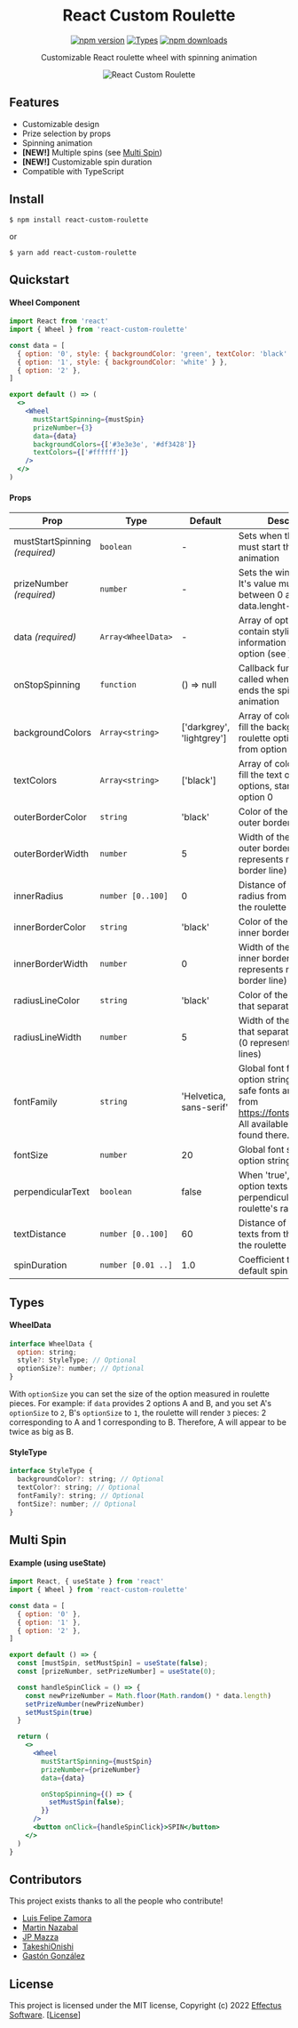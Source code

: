 <h1 align="center">React Custom Roulette</h1>

<div align="center">

  [![npm version](https://img.shields.io/npm/v/react-custom-roulette)](https://www.npmjs.com/package/react-custom-roulette)
  [![Types](https://img.shields.io/npm/types/react-custom-roulette)](https://www.typescriptlang.org/index.html)
  [![npm downloads](https://img.shields.io/npm/dm/react-custom-roulette)](https://www.npmjs.com/package/react-custom-roulette)

</div>

<p align="center">Customizable React roulette wheel with spinning animation</p>

<div align="center">

  ![React Custom Roulette](https://github.com/effectussoftware/react-custom-roulette/raw/master/demo/roulette-demo.gif)

</div>

## Features

- Customizable design
- Prize selection by props
- Spinning animation
- **[NEW!]** Multiple spins (see [Multi Spin](#multi-spin))
- **[NEW!]** Customizable spin duration
- Compatible with TypeScript

## Install

    $ npm install react-custom-roulette

or

    $ yarn add react-custom-roulette

## Quickstart

#### Wheel Component

```jsx
import React from 'react'
import { Wheel } from 'react-custom-roulette'

const data = [
  { option: '0', style: { backgroundColor: 'green', textColor: 'black' } },
  { option: '1', style: { backgroundColor: 'white' } },
  { option: '2' },
]

export default () => (
  <>
    <Wheel
      mustStartSpinning={mustSpin}
      prizeNumber={3}
      data={data}
      backgroundColors={['#3e3e3e', '#df3428']}
      textColors={['#ffffff']}
    />
  </>
)
```

#### Props

| **Prop**                        | **Type**           | **Default**               | **Description**                                                    |
|---------------------------------|--------------------|---------------------------|--------------------------------------------------------------------|
| mustStartSpinning _(required)_  | `boolean`          | -                         | Sets when the roulette must start the spinning animation                                              |
| prizeNumber _(required)_        | `number`           | -                         | Sets the winning option. It's value must be between 0 and data.lenght-1                                               |
| data _(required)_               | `Array<WheelData>` | -                         | Array of options. Can contain styling information for a specific option (see [WheelData](#wheeldata))                          |
| onStopSpinning                  | `function`         | () => null                | Callback function that is called when the roulette ends the spinning animation                                              |
| backgroundColors                | `Array<string>`    | ['darkgrey', 'lightgrey'] | Array of colors that will fill the background of the roulette options, starting from option 0                                 |
| textColors                      | `Array<string>`    | ['black']                 | Array of colors that will fill the text of the roulette options, starting from option 0                                          |
| outerBorderColor                | `string`           | 'black'                   | Color of the roulette's outer border line                                                   |
| outerBorderWidth                | `number`           | 5                         | Width of the roulette's outer border line (0 represents no outer border line)                                                  |
| innerRadius                     | `number [0..100]`  | 0                         | Distance of the inner radius from the center of the roulette                                               |
| innerBorderColor                | `string`           | 'black'                   | Color of the roulette's inner border line                                                   |
| innerBorderWidth                | `number`           | 0                         | Width of the roulette's inner border line (0 represents no inner border line)                                                  |
| radiusLineColor                 | `string`           | 'black'                   | Color of the radial lines that separate each option                                                 |
| radiusLineWidth                 | `number`           | 5                         | Width of the radial lines that separate each option (0 represents no radial lines)                                                 |
| fontFamily                      | `string`           | 'Helvetica, sans-serif'   | Global font family of the option string. Non-Web safe fonts are fetched from https://fonts.google.com/. All available fonts can be found there.            |
| fontSize                        | `number`           | 20                        | Global font size of the option string                            |
| perpendicularText               | `boolean`          | false                     | When 'true', sets the option texts perpendicular to the roulette's radial lines                                                  |
| textDistance                    | `number [0..100]`  | 60                        | Distance of the option texts from the center of the roulette     |
| spinDuration                    | `number [0.01 ..]` | 1.0                       | Coefficient to adjust the default spin duration                  |

## Types

#### WheelData

```jsx
interface WheelData {
  option: string;
  style?: StyleType; // Optional
  optionSize?: number; // Optional
}
```

With `optionSize` you can set the size of the option measured in roulette pieces. For example: if `data` provides 2 options A and B, and you set A's `optionSize` to `2`, B's `optionSize` to `1`, the roulette will render `3` pieces: 2 corresponding to A and 1 corresponding to B. Therefore, A will appear to be twice as big as B. 

#### StyleType

```jsx
interface StyleType {
  backgroundColor?: string; // Optional
  textColor?: string; // Optional
  fontFamily?: string; // Optional
  fontSize?: number; // Optional
}
```

## Multi Spin

#### Example (using useState)

```jsx
import React, { useState } from 'react'
import { Wheel } from 'react-custom-roulette'

const data = [
  { option: '0' },
  { option: '1' },
  { option: '2' },
]

export default () => {
  const [mustSpin, setMustSpin] = useState(false);
  const [prizeNumber, setPrizeNumber] = useState(0);

  const handleSpinClick = () => {
    const newPrizeNumber = Math.floor(Math.random() * data.length)
    setPrizeNumber(newPrizeNumber)
    setMustSpin(true)
  }

  return (
    <>
      <Wheel
        mustStartSpinning={mustSpin}
        prizeNumber={prizeNumber}
        data={data}

        onStopSpinning={() => {
          setMustSpin(false);
        }}
      />
      <button onClick={handleSpinClick}>SPIN</button>
    </>
  )
}
```

## Contributors

This project exists thanks to all the people who contribute!

<ul>
    <li><a href="https://github.com/luchozamora1">Luis Felipe Zamora</a></li>
    <li><a href="https://github.com/nazabalm20">Martin Nazabal</a></li>
    <li><a href="https://github.com/jpmazza">JP Mazza</a></li>
    <li><a href="https://github.com/TakeshiOnishi">TakeshiOnishi</a></li>
    <li><a href="https://github.com/Gaston-Gonzalez">Gastón González</a></li>
</ul>

## License

This project is licensed under the MIT license, Copyright (c) 2022 <a href="https://effectussoftware.com">Effectus Software</a>. [[License](LICENSE)]

